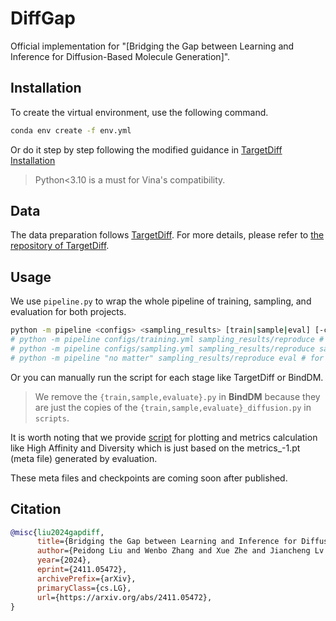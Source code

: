 # DiffGap

Official implementation for "[Bridging the Gap between Learning and Inference for Diffusion-Based Molecule Generation]".

## Installation

To create the virtual environment, use the following command.
```bash
conda env create -f env.yml
```

Or do it step by step following the modified guidance in [TargetDiff Installation](./targetdiff/README.md#Install-via-Conda-and-Pip)

> Python<3.10 is a must for Vina's compatibility.

## Data

The data preparation follows [TargetDiff](https://arxiv.org/abs/2303.03543). 
For more details, please refer to [the repository of TargetDiff](https://github.com/guanjq/targetdiff#data).

## Usage

We use `pipeline.py` to wrap the whole pipeline of training, sampling, and evaluation for both projects.

```bash
python -m pipeline <configs> <sampling_results> [train|sample|eval] [-c resume_from_checkpoint_for_training]
# python -m pipeline configs/training.yml sampling_results/reproduce # for whole pipeline
# python -m pipeline configs/sampling.yml sampling_results/reproduce sample # for pipeline starts from sampling
# python -m pipeline "no matter" sampling_results/reproduce eval # for pipeline for evaluation
```
Or you can manually run the script for each stage like TargetDiff or BindDM.

> We remove the `{train,sample,evaluate}.py` in **BindDM**
> because they are just the copies of the `{train,sample,evaluate}_diffusion.py` in `scripts`.

It is worth noting that we provide [script](binddm/scripts/male-es.py) 
for plotting and metrics calculation like High Affinity and Diversity
which is just based on the metrics_-1.pt (meta file) generated by evaluation.

These meta files and checkpoints are coming soon after published.

## Citation

```bibtex
@misc{liu2024gapdiff,
      title={Bridging the Gap between Learning and Inference for Diffusion-Based Molecule Generation}, 
      author={Peidong Liu and Wenbo Zhang and Xue Zhe and Jiancheng Lv and Xianggen Liu},
      year={2024},
      eprint={2411.05472},
      archivePrefix={arXiv},
      primaryClass={cs.LG},
      url={https://arxiv.org/abs/2411.05472}, 
}
```
